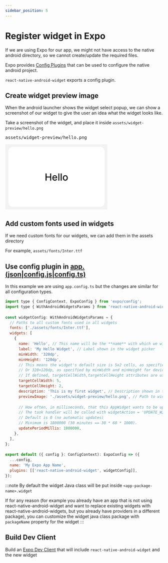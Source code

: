 ```yaml
---
sidebar_position: 5
---
```


# Register widget in Expo

If we are using Expo for our app, we might not have access to the native android directory, so we cannot create/update the required files.

Expo provides [Config Plugins](https://docs.expo.dev/guides/config-plugins/) that can be used to configure the native android project.

`react-native-android-widget` exports a config plugin.

## Create widget preview image

When the android launcher shows the widget select popup, we can show a screenshot of our widget to give the user an idea what the widget looks like.

Take a screenshot of the widget, and place it inside `assets/widget-preview/hello.png`

<pre>assets/widget-preview/hello.png</pre>

![Hello Widget Preview](/img/hello_preview.png)

## Add custom fonts used in widgets

If we need custom fonts for our widgets, we can add them in the assets directory

For example, `assets/fonts/Inter.ttf`

## Use config plugin in [app.(json|config.js|config.ts)](https://docs.expo.dev/workflow/configuration/)

In this example we are using `app.config.ts` but the changes are similar for all configuration types.

```js title="app.config.ts"
import type { ConfigContext, ExpoConfig } from 'expo/config';
import type { WithAndroidWidgetsParams } from 'react-native-android-widget';

const widgetConfig: WithAndroidWidgetsParams = {
  // Paths to all custom fonts used in all widgets
  fonts: ['./assets/fonts/Inter.ttf'],
  widgets: [
    {
      name: 'Hello', // This name will be the **name** with which we will reference our widget.
      label: 'My Hello Widget', // Label shown in the widget picker
      minWidth: '320dp',
      minHeight: '120dp',
      // This means the widget's default size is 5x2 cells, as specified by the targetCellWidth and targetCellHeight attributes.
      // Or 320×120dp, as specified by minWidth and minHeight for devices running Android 11 or lower.
      // If defined, targetCellWidth,targetCellHeight attributes are used instead of minWidth or minHeight.
      targetCellWidth: 5,
      targetCellHeight: 2,
      description: 'This is my first widget', // Description shown in the widget picker
      previewImage: './assets/widget-preview/hello.png', // Path to widget preview image

      // How often, in milliseconds, that this AppWidget wants to be updated.
      // The task handler will be called with widgetAction = 'UPDATE_WIDGET'.
      // Default is 0 (no automatic updates)
      // Minimum is 1800000 (30 minutes == 30 * 60 * 1000).
      updatePeriodMillis: 1800000,
    },
  ],
};

export default ({ config }: ConfigContext): ExpoConfig => ({
  ...config,
  name: 'My Expo App Name',
  plugins: [['react-native-android-widget', widgetConfig]],
});
```

:::note
By default the widget Java class will be put inside `<app-package-name>.widget`

If for any reason (for example you already have an app that is not using react-native-android-widget and want to replace existing widgets with react-native-android-widgets, but you already have providers in a different package), you can customize the widget java class package with `packageName` property for the widget
:::

## Build Dev Client

Build an [Expo Dev Client](https://docs.expo.dev/development/create-development-builds/) that will include `react-native-android-widget` and the new widget
